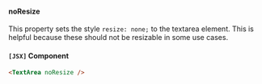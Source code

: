#### noResize
This property sets the style `resize: none;` to the textarea element. This is helpful because these should not be resizable in some use cases.

#### `[JSX]` Component
```html
<TextArea noResize />
```